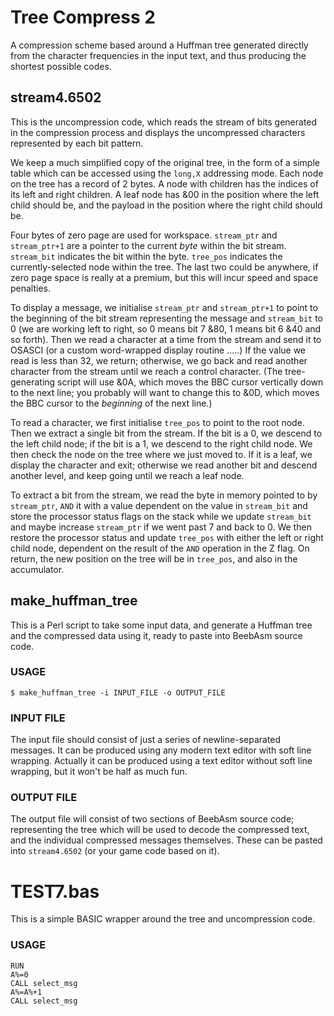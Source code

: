 # Tree Compress 2

A compression scheme based around a Huffman tree generated directly from the character frequencies in the input text, and thus producing the shortest
possible codes.

## stream4.6502

This is the uncompression code, which reads the stream of bits generated in the compression process and displays the uncompressed characters represented by each bit pattern.

We keep a much simplified copy of the original tree, in the form of a simple table which can be accessed using the `long,X` addressing mode.  Each node on the tree has a record of 2 bytes.  A node with children has the indices of its left and right children.  A leaf node has &00 in the position where the left child should be, and the payload in the position where the right child should be.

Four bytes of zero page are used for workspace.  `stream_ptr` and `stream_ptr+1` are a pointer to the current _byte_ within the bit stream.  `stream_bit` indicates the bit within the byte.  `tree_pos` indicates the currently-selected node within the tree.  The last two could be anywhere, if zero page space is really at a premium, but this will incur speed and space penalties.

To display a message, we initialise `stream_ptr` and `stream_ptr+1` to point to the beginning of the bit stream representing the message and `stream_bit` to 0  (we are working left to right, so 0 means bit 7 &80, 1 means bit 6 &40 and so forth).  Then we read a character at a time from the stream and send it to OSASCI  (or a custom word-wrapped display routine .....)  If the value we read is less than 32, we return; otherwise, we go back and read another character from the stream until we reach a control character.  (The tree-generating script will use &0A, which moves the BBC cursor vertically down to the next line; you probably will want to change this to &0D, which moves the BBC cursor to the _beginning_ of the next line.)

To read a character, we first initialise `tree_pos` to point to the root node.  Then we extract a single bit from the stream.  If the bit is a 0, we descend to the left child node; if the bit is a 1, we descend to the right child node.  We then check the node on the tree where we just moved to.  If it is a leaf, we display the character and exit; otherwise we read another bit and descend another level, and keep going until we reach a leaf node.

To extract a bit from the stream, we read the byte in memory pointed to by `stream_ptr`, `AND` it with a value dependent on the value in `stream_bit` and store the processor status flags on the stack while we update `stream_bit` and maybe increase `stream_ptr` if we went past 7 and back to 0.  We then restore the processor status and update `tree_pos` with either the left or right child node, dependent on the result of the `AND` operation in the Z flag.  On return, the new position on the tree will be in `tree_pos`, and also in the accumulator.

## make_huffman_tree

This is a Perl script to take some input data, and generate a Huffman tree and the compressed data using it, ready to paste into BeebAsm source code.

### USAGE

```
$ make_huffman_tree -i INPUT_FILE -o OUTPUT_FILE
```

### INPUT FILE

The input file should consist of just a series of newline-separated messages.  It can be produced using any modern text editor with soft line wrapping.  Actually it can be produced using a text editor without soft line wrapping, but it won't be half as much fun.

### OUTPUT FILE

The output file will consist of two sections of BeebAsm source code; representing the tree which will be used to decode the compressed text, and the individual compressed messages themselves.  These can be pasted into `stream4.6502` (or your game code based on it).

# TEST7.bas

This is a simple BASIC wrapper around the tree and uncompression code.

### USAGE
```
RUN
A%=0
CALL select_msg
A%=A%+1
CALL select_msg
```
